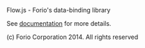 Flow.js - Forio's data-binding library

See [documentation](https://forio.com/epicenter/docs/public/data_binding_flow_js/) for more details.

(c) Forio Corporation 2014.  All rights reserved
